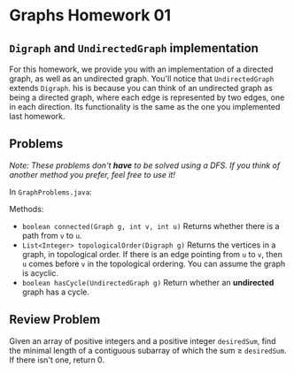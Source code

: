 # Graphs Homework 01

## `Digraph` and `UndirectedGraph` implementation

For this homework, we provide you with an implementation of a directed graph, as well as an undirected graph. You'll notice that `UndirectedGraph` extends `Digraph`.
his is because you can think of an undirected graph as being a directed graph, where each edge is represented by two edges, one in each direction.
Its functionality is the same as the one you implemented last homework.

## Problems

*Note: These problems don't **have** to be solved using a DFS. If you think of another method you prefer, feel free to use it!*

In `GraphProblems.java`:

Methods:
- `boolean connected(Graph g, int v, int u)` Returns whether there is a path from `v` to `u`.
- `List<Integer> topologicalOrder(Digraph g)` Returns the vertices in a graph, in topological order. If there is an edge pointing from `u` to `v`, then `u` comes before `v` in the topological ordering. You can assume the graph is acyclic.
- `boolean hasCycle(UndirectedGraph g)` Return whether an **undirected** graph has a cycle.

## Review Problem

Given an array of positive integers and a positive integer `desiredSum`, find the minimal length of a contiguous subarray of which the sum ≥ `desiredSum`. If there isn't one, return 0.
